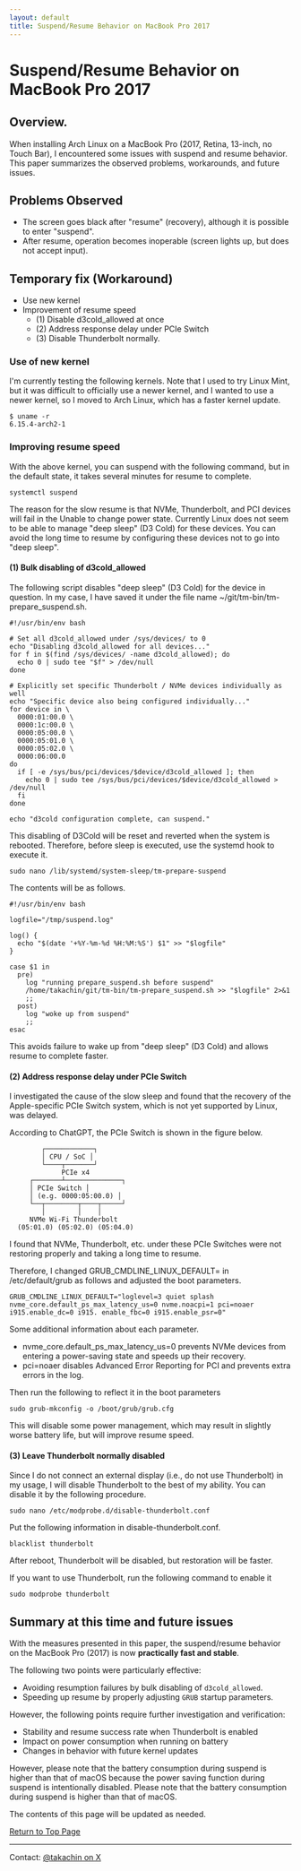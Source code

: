 ```yaml
---
layout: default
title: Suspend/Resume Behavior on MacBook Pro 2017
---
```


# Suspend/Resume Behavior on MacBook Pro 2017

## Overview.

When installing Arch Linux on a MacBook Pro (2017, Retina, 13-inch, no Touch Bar), I encountered some issues with suspend and resume behavior. This paper summarizes the observed problems, workarounds, and future issues.

## Problems Observed

- The screen goes black after "resume" (recovery), although it is possible to enter "suspend".
- After resume, operation becomes inoperable (screen lights up, but does not accept input).

## Temporary fix (Workaround)

- Use new kernel
- Improvement of resume speed
  - (1) Disable d3cold_allowed at once
  - (2) Address response delay under PCIe Switch
  - (3) Disable Thunderbolt normally.

### Use of new kernel

I'm currently testing the following kernels.
Note that I used to try Linux Mint, but it was difficult to officially use a newer kernel, and I wanted to use a newer kernel, so I moved to Arch Linux, which has a faster kernel update.

```
$ uname -r
6.15.4-arch2-1
```

### Improving resume speed

With the above kernel, you can suspend with the following command, but in the default state, it takes several minutes for resume to complete.

```
systemctl suspend 
```

The reason for the slow resume is that NVMe, Thunderbolt, and PCI devices will fail in the Unable to change power state. Currently Linux does not seem to be able to manage "deep sleep" (D3 Cold) for these devices. You can avoid the long time to resume by configuring these devices not to go into "deep sleep".

#### (1) Bulk disabling of d3cold_allowed

The following script disables "deep sleep" (D3 Cold) for the device in question.
In my case, I have saved it under the file name ~/git/tm-bin/tm-prepare_suspend.sh.

```
#!/usr/bin/env bash

# Set all d3cold_allowed under /sys/devices/ to 0
echo "Disabling d3cold_allowed for all devices..."
for f in $(find /sys/devices/ -name d3cold_allowed); do
  echo 0 | sudo tee "$f" > /dev/null
done

# Explicitly set specific Thunderbolt / NVMe devices individually as well
echo "Specific device also being configured individually..."
for device in \
  0000:01:00.0 \
  0000:1c:00.0 \
  0000:05:00.0 \
  0000:05:01.0 \
  0000:05:02.0 \
  0000:06:00.0
do
  if [ -e /sys/bus/pci/devices/$device/d3cold_allowed ]; then
    echo 0 | sudo tee /sys/bus/pci/devices/$device/d3cold_allowed > /dev/null
  fi
done

echo "d3cold configuration complete, can suspend."
```

This disabling of D3Cold will be reset and reverted when the system is rebooted.
Therefore, before sleep is executed, use the systemd hook to execute it.

```
sudo nano /lib/systemd/system-sleep/tm-prepare-suspend
```

The contents will be as follows.



```
#!/usr/bin/env bash

logfile="/tmp/suspend.log"

log() {
  echo "$(date '+%Y-%m-%d %H:%M:%S') $1" >> "$logfile"
}

case $1 in
  pre)
    log "running prepare_suspend.sh before suspend"
    /home/takachin/git/tm-bin/tm-prepare_suspend.sh >> "$logfile" 2>&1
    ;;
  post)
    log "woke up from suspend"
    ;;
esac
```

This avoids failure to wake up from "deep sleep" (D3 Cold) and allows resume to complete faster.

#### (2) Address response delay under PCIe Switch

I investigated the cause of the slow sleep and found that the recovery of the Apple-specific PCIe Switch system, which is not yet supported by Linux, was delayed.

 According to ChatGPT, the PCIe Switch is shown in the figure below.
```
        ┌────────────┐
        │ CPU / SoC │
        └────┬───────┘
             PCIe x4
     ┌───────┴──────────────┐
     │ PCIe Switch │
     │ (e.g. 0000:05:00.0) │
     └──┬────────┬────┬─────┘
        │        │    │
     NVMe Wi-Fi Thunderbolt
  (05:01.0) (05:02.0) (05:04.0)
```
I found that NVMe, Thunderbolt, etc. under these PCIe Switches were not restoring properly and taking a long time to resume.

Therefore, I changed GRUB_CMDLINE_LINUX_DEFAULT= in /etc/default/grub as follows and adjusted the boot parameters.

```
GRUB_CMDLINE_LINUX_DEFAULT="loglevel=3 quiet splash nvme_core.default_ps_max_latency_us=0 nvme.noacpi=1 pci=noaer i915.enable_dc=0 i915. enable_fbc=0 i915.enable_psr=0"
```

Some additional information about each parameter.

- nvme_core.default_ps_max_latency_us=0 prevents NVMe devices from entering a power-saving state and speeds up their recovery.
- pci=noaer disables Advanced Error Reporting for PCI and prevents extra errors in the log.

Then run the following to reflect it in the boot parameters

```
sudo grub-mkconfig -o /boot/grub/grub.cfg
```

This will disable some power management, which may result in slightly worse battery life, but will improve resume speed.

#### (3) Leave Thunderbolt normally disabled

Since I do not connect an external display (i.e., do not use Thunderbolt) in my usage, I will disable Thunderbolt to the best of my ability. You can disable it by the following procedure.


```
sudo nano /etc/modprobe.d/disable-thunderbolt.conf
```

Put the following information in disable-thunderbolt.conf.

```
blacklist thunderbolt
```

After reboot, Thunderbolt will be disabled, but restoration will be faster.

If you want to use Thunderbolt, run the following command to enable it

```
sudo modprobe thunderbolt
```

## Summary at this time and future issues

With the measures presented in this paper, the suspend/resume behavior on the MacBook Pro (2017) is now **practically fast and stable**.
 
The following two points were particularly effective:

- Avoiding resumption failures by bulk disabling of `d3cold_allowed`.
- Speeding up resume by properly adjusting `GRUB` startup parameters.

However, the following points require further investigation and verification:

- Stability and resume success rate when Thunderbolt is enabled
- Impact on power consumption when running on battery
- Changes in behavior with future kernel updates

However, please note that the battery consumption during suspend is higher than that of macOS because the power saving function during suspend is intentionally disabled. Please note that the battery consumption during suspend is higher than that of macOS.

The contents of this page will be updated as needed.

[Return to Top Page](index.md)

---

<footer>
    Contact: <a href="https://x.com/takachin" target="_blank">@takachin on X</a>
</footer>